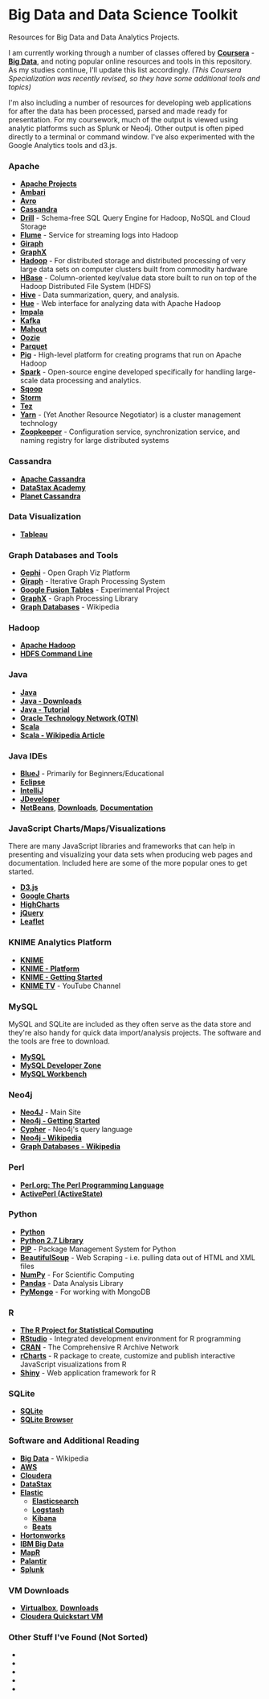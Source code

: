 # Big Data and Data Science Toolkit

Resources for Big Data and Data Analytics Projects. 

I am currently working through a number of classes offered by <a href="https://www.coursera.org/" target="_blank"><strong>Coursera</strong></a> - <a href="https://www.coursera.org/specializations/bigdata"><strong>Big Data</strong></a>, and noting popular online resources and tools in this repository. As my studies continue, I'll update this list accordingly. _(This Coursera Specialization was recently revised, so they have some additional tools and topics)_

I'm also including a number of resources for developing web applications for after the data has been processed, parsed and made ready for presentation. For my coursework, much of the output is viewed using analytic platforms such as Splunk or Neo4j. Other output is often piped directly to a terminal or command window. I've also experimented with the Google Analytics tools and d3.js.

### Apache

- **<a href="http://www.apache.org/index.html#projects-list" target="_blank" title="Apache Projects">Apache Projects</a>** 
- **<a href="http://ambari.apache.org/" target="_blank">Ambari</a>**
- **<a href="https://avro.apache.org/" target="_blank">Avro</a>**
- **<a href="http://cassandra.apache.org/" target="_blank">Cassandra</a>**
- **<a href="https://drill.apache.org/" target="_blank">Drill</a>** - Schema-free SQL Query Engine for Hadoop, NoSQL and Cloud Storage
- **<a href="http://flume.apache.org/" target="_blank">Flume</a>** - Service for streaming logs into Hadoop
- **<a href="http://giraph.apache.org/" target="_blank">Giraph</a>** 
- **<a href="http://spark.apache.org/graphx/" target="_blank">GraphX</a>** 
- **<a href="http://hadoop.apache.org/" target="_blank">Hadoop</a>** - For distributed storage and distributed processing of very large data sets on computer clusters built from commodity hardware
- **<a href="http://hbase.apache.org/" target="_blank">HBase</a>** - Column-oriented key/value data store built to run on top of the Hadoop Distributed File System (HDFS)
- **<a href="http://hive.apache.org/" target="_blank">Hive</a>** - Data summarization, query, and analysis.
- **<a href="http://gethue.com/" target="_blank">Hue</a>** - Web interface for analyzing data with Apache Hadoop
- **<a href="http://impala.io/" target="_blank">Impala</a>** 
- **<a href="http://kafka.apache.org/" target="_blank">Kafka</a>**  
- **<a href="http://mahout.apache.org/" target="_blank">Mahout</a>** 
- **<a href="http://oozie.apache.org/" target="_blank">Oozie</a>**
- **<a href="http://parquet.apache.org/" target="_blank">Parquet</a>** 
- **<a href="http://pig.apache.org/" target="_blank">Pig</a>** - High-level platform for creating programs that run on Apache Hadoop
- **<a href="http://spark.apache.org/" target="_blank">Spark</a>** - Open-source engine developed specifically for handling large-scale data processing and analytics.
- **<a href="http://sqoop.apache.org/" target="_blank">Sqoop</a>**
- **<a href="http://storm.apache.org/" target="_blank">Storm</a>**
- **<a href="http://tez.apache.org/" target="_blank">Tez</a>**
- **<a href="https://hadoop.apache.org/docs/r2.7.1/hadoop-yarn/hadoop-yarn-site/YARN.html" target="_blank">Yarn</a>** - (Yet Another Resource Negotiator) is a cluster management technology
- **<a href="http://zookeeper.apache.org/" target="_blank">Zoopkeeper</a>** - Configuration service, synchronization service, and naming registry for large distributed systems

### Cassandra

- **<a href="http://cassandra.apache.org/" target="_blank" title="Apache Cassandra">Apache  Cassandra</a>**
- **<a href="https://academy.datastax.com/" target="_blank" title="DataStax Academy">DataStax Academy</a>**
- **<a href="http://www.planetcassandra.org/" target="_blank" title="Planet Cassandra">Planet Cassandra</a>**

### Data Visualization

- **<a href="http://www.tableau.com/" target="_blank">Tableau</a>**

### Graph Databases and Tools

- **<a href="https://gephi.org/" target="_blank">Gephi</a>** - Open Graph Viz Platform
- **<a href="http://giraph.apache.org/" target="_blank">Giraph</a>** - Iterative Graph Processing System
- **<a href="https://support.google.com/fusiontables/answer/2571232" target="_blank">Google Fusion Tables</a>** - Experimental Project
- **<a href="http://spark.apache.org/graphx/" target="_blank">GraphX</a>** - Graph Processing Library
- **<a href="https://en.wikipedia.org/wiki/Graph_database" target="_blank">Graph Databases</a>** - Wikipedia

### Hadoop

- **<a href="https://hadoop.apache.org/" target="_blank" title="Apache Hadoop">Apache Hadoop</a>**
- **<a href="https://hadoop.apache.org/docs/stable/hadoop-project-dist/hadoop-hdfs/HDFSCommands.html" target="_blank">HDFS Command Line</a>**

### Java

- **<a href="https://www.oracle.com/java/index.html" target="_blank" title="Java">Java</a>**
- **<a href="http://www.oracle.com/technetwork/java/javase/downloads/index.html" target="_blank" title="Java Downloads">Java - Downloads</a>**
- **<a href="https://docs.oracle.com/javase/tutorial/" target="_blank" title="Java">Java - Tutorial</a>**
- **<a href="http://www.oracle.com/technetwork/java/index.html" target="_blank" title="OTN Java">Oracle Technology Network (OTN)</a>**
- **<a href="http://www.scala-lang.org/" target="_blank">Scala</a>** 
- **<a href="https://en.wikipedia.org/wiki/Scala_(programming_language)" target="_blank">Scala - Wikipedia Article</a>**

### Java IDEs

- **<a href="http://www.bluej.org/" target="_blank">BlueJ</a>** - Primarily for Beginners/Educational
- **<a href="https://eclipse.org/" target="_blank" title="Eclipse">Eclipse</a>**
- **<a href="https://www.jetbrains.com/idea/" target="_blank" title="IntelliJ">IntelliJ</a>**
- **<a href="http://www.oracle.com/technetwork/developer-tools/jdev/overview/index.html" target="_blank" title="JDeveloper">JDeveloper</a>**
- **<a href="https://netbeans.org/" target="_blank" title="NetBeans">NetBeans</a>**, **<a href="https://netbeans.org/downloads/" target="_blank" title="NetBeans Downloads">Downloads</a>**, **<a href="https://netbeans.org/kb/index.html" target="_blank" title="NetBeans Documentation">Documentation</a>** 
 
### JavaScript Charts/Maps/Visualizations

There are many JavaScript libraries and frameworks that can help in presenting and visualizing your data sets when producing web pages and documentation. Included here are some of the more popular ones to get started.

- **<a href="https://d3js.org/" target="_blank" title="D3.js">D3.js</a>**
- **<a href="https://developers.google.com/chart/" target="_blank" title="Google Charts">Google Charts</a>**
- **<a href="http://www.highcharts.com/" target="_blank" title="HighCharts">HighCharts</a>**
- **<a href="https://jquery.com/" target="_blank" title="jQuery">jQuery</a>**
- **<a href="http://leafletjs.com/" target="_blank">Leaflet</a>**
 
### KNIME Analytics Platform

- **<a href="https://www.knime.org/" target="_blank" title="KNIME Analytics Platform">KNIME</a>**
- **<a href="https://www.knime.org/knime" target="_blank" title="KNIME Analytics Platform">KNIME - Platform</a>**
- **<a href="https://tech.knime.org/knime" target="_blank" title="KNIME Analytics Platform">KNIME - Getting Started</a>**
- **<a href="https://www.youtube.com/user/KNIMETV" target="_blank" title="KNIME Analytics Platform">KNIME TV</a>** - YouTube Channel

### MySQL

MySQL and SQLite are included as they often serve as the data store and they're also handy for quick data import/analysis projects. The software and the tools are free to download.

- **<a href="https://www.mysql.com/" target="_blank" title="MySQL">MySQL</a>**
- **<a href="http://dev.mysql.com/" target="_blank" title="MySQL Developer Zone">MySQL Developer Zone</a>**
- **<a href="https://www.mysql.com/products/workbench/" target="_blank" title="MySQL Workbench">MySQL Workbench</a>**

### Neo4j

- **<a href="http://neo4j.com/" target="_blank">Neo4J</a>** - Main Site
- **<a href="https://neo4j.com/developer/get-started/" target="_blank">Neo4j - Getting Started</a>**
- **<a href="https://neo4j.com/developer/cypher/" target="_blank">Cypher</a>** - Neo4j's query language
- **<a href="https://en.wikipedia.org/wiki/Neo4j" target="_blank">Neo4j - Wikipedia</a>**
- **<a href="https://en.wikipedia.org/wiki/Graph_database" target="_blank">Graph Databases - Wikipedia</a>**

### Perl

- **<a href="https://www.perl.org/" target="_blank" title="Perl">Perl.org: The Perl Programming Language</a>**
- **<a href="http://www.activestate.com/activeperl" target="_blank" title="ActivePerl">ActivePerl (ActiveState)</a>**

### Python

- **<a href="https://www.python.org/" target="_blank" title="Python">Python</a>**
- **<a href="https://docs.python.org/2/library/" target="_blank" title="Python 2.7 Library">Python 2.7 Library</a>**
- **<a href="https://pip.pypa.io/en/stable/" target="_blank">PIP</a>** - Package Management System for Python
- **<a href="https://www.crummy.com/software/BeautifulSoup/" target="_blank">BeautifulSoup</a>** - Web Scraping - i.e. pulling data out of HTML and XML files
- **<a href="http://www.numpy.org/" target="_blank">NumPy</a>** - For Scientific Computing
- **<a href="http://pandas.pydata.org/" target="_blank">Pandas</a>** - Data Analysis Library
- **<a href="https://api.mongodb.com/python/current/" target="_blank">PyMongo</a>** - For working with MongoDB
    
### R

- **<a href="https://www.r-project.org/" target="_blank" title="R">The R Project for Statistical Computing</a>**
- **<a href="https://www.rstudio.com/" target="_blank" title="R">RStudio</a>** - Integrated development environment for R programming
- **<a href="https://cran.r-project.org/" target="_blank" title="CRAN">CRAN</a>** - The Comprehensive R Archive Network
- **<a href="http://rcharts.io/" target="_blank" title="R">rCharts</a>** - R package to create, customize and publish interactive JavaScript visualizations from R
- **<a href="http://shiny.rstudio.com/" target="_blank" title="R">Shiny</a>** - Web application framework for R

### SQLite
- **<a href="https://www.sqlite.org/" target="_blank" title="SQLite">SQLite</a>**
- **<a href="http://sqlitebrowser.org/" target="_blank" title="SQLite Browser">SQLite Browser</a>**

### Software and Additional Reading

- **<a href="https://en.wikipedia.org/wiki/Big_data" target="_blank">Big Data</a>** - Wikipedia
- **<a href="https://aws.amazon.com/big-data/" target="_blank">AWS</a>**
- **<a href="http://cloudera.com/" target="_blank">Cloudera</a>**
- **<a href="http://www.datastax.com/" target="_blank">DataStax</a>**
- **<a href="https://www.elastic.co/" target="_blank">Elastic</a>**
	- **<a href="https://www.elastic.co/products/elasticsearch" target="_blank">Elasticsearch</a>**
	- **<a href="https://www.elastic.co/products/logstash" target="_blank">Logstash</a>**
	- **<a href="https://www.elastic.co/products/kibana" target="_blank">Kibana</a>**
	- **<a href="https://www.elastic.co/products/beats" target="_blank">Beats</a>** 
- **<a href="http://hortonworks.com/hadoop/" target="_blank" title="Hortonworks">Hortonworks</a>**
- **<a href="http://www.ibm.com/big-data/us/en/" target="_blank">IBM Big Data</a>**
- **<a href="https://www.mapr.com/" target="_blank">MapR</a>**
- **<a href="https://www.palantir.com/" target="_blank">Palantir</a>**
- **<a href="http://www.splunk.com/" target="_blank">Splunk</a>**


### VM Downloads
- **<a href="https://www.virtualbox.org/" target="_blank" title="Virtualbox">Virtualbox</a>**, **<a href="https://www.virtualbox.org/wiki/Downloads" target="_blank" title="Virtualbox Downloads">Downloads</a>**
- **<a href="https://downloads.cloudera.com/demo_vm/virtualbox/cloudera-quickstart-vm-5.4.2-0-virtualbox.zip" target="_blank" title="Cloudera Quickstart VM">Cloudera Quickstart VM</a>**

### Other Stuff I've Found (Not Sorted)

- **<a href="" target="_blank" title=""></a>**
- **<a href="" target="_blank" title=""></a>**
- **<a href="" target="_blank" title=""></a>**
- **<a href="" target="_blank" title=""></a>**
- **<a href="" target="_blank" title=""></a>**




